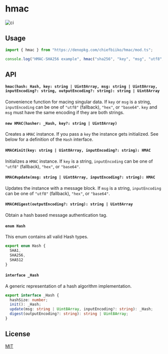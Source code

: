# hmac

![ci](https://github.com/chiefbiiko/hmac/workflows/ci/badge.svg)

## Usage

``` ts
import { hmac } from "https://denopkg.com/chiefbiiko/hmac/mod.ts";

console.log("HMAC-SHA256 example", hmac("sha256", "key", "msg", "utf8", "hex"));
```

## API

#### `hmac(hash: Hash, key: string | Uint8Array, msg: string | Uint8Array, inputEncoding?: string, outputEncoding?: string): string | Uint8Array`

Convenience function for macing singular data. If `key` or `msg` is a string, `inputEncoding` can be one of `"utf8"` (fallback), `"hex"`, or `"base64"`. `key` and `msg` must have the same encoding if they are both strings.

#### `new HMAC(hasher: _Hash, key?: string | Uint8Array)`

Creates a `HMAC` instance. If you pass a `key` the instance gets initialized. See below for a definition of the `Hash` interface.

#### `HMAC#init(key: string | Uint8Array, inputEncoding?: string): HMAC`

Initializes a `HMAC` instance. If `key` is a string, `inputEncoding` can be one of `"utf8"` (fallback), `"hex"`, or `"base64"`.

#### `HMAC#update(msg: string | Uint8Array, inputEncoding?: string): HMAC`

Updates the instance with a message block. If `msg` is a string, `inputEncoding` can be one of `"utf8"` (fallback), `"hex"`, or `"base64"`.

#### `HMAC#digest(outputEncoding?: string): string | Uint8Array `

Obtain a hash based message authentication tag.

#### `enum Hash`

This enum contains all valid Hash types.

``` ts
export enum Hash {
  SHA1,
  SHA256,
  SHA512
}
```

#### `interface _Hash`

A generic representation of a hash algorithm implementation.

``` ts
export interface _Hash {
  hashSize: number;
  init(): _Hash;
  update(msg: string | Uint8Array, inputEncoding?: string): _Hash;
  digest(outputEncoding?: string): string | Uint8Array;
}
```

## License

[MIT](./LICENSE)
